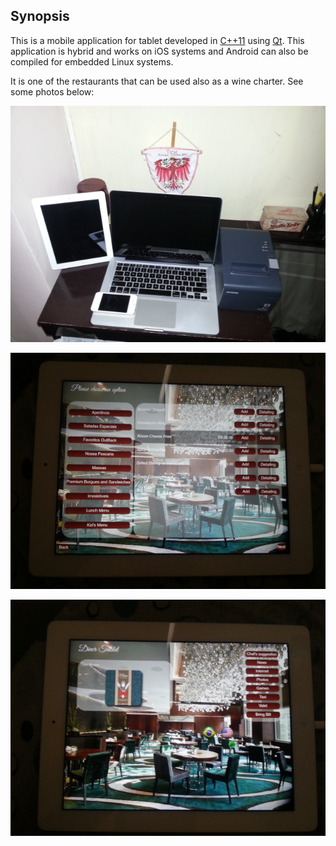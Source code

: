 ## Synopsis

This is a mobile application for tablet developed in [C++11](https://isocpp.org/wiki/faq/cpp11) using [Qt](https://www.qt.io/). This 
application is hybrid and works on iOS systems and Android can also be compiled for embedded Linux systems.

It is one of the restaurants that can be used also as a wine charter. See some photos below:

![](https://raw.githubusercontent.com/edersoncorbari/dinertablet-wine/master/doc/publish/img-3.jpg)

![](https://raw.githubusercontent.com/edersoncorbari/dinertablet-wine/master/doc/publish/img-5.jpg)

![](https://raw.githubusercontent.com/edersoncorbari/dinertablet-wine/master/doc/publish/img-7.jpg)

